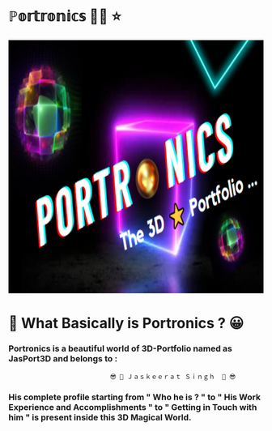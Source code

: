# ℙ𝕠𝕣𝕥𝕣𝕠𝕟𝕚𝕔𝕤 🎩🧊 ⭐

<p align="center">
    <img src="./Portronics.PNG" width="870px" height="500px">
</p>

# 🚩 What Basically is Portronics ? 😀
### Portronics is a beautiful world of 3D-Portfolio named as <strong> JasPort3D </strong> and belongs to :
                                😎 🎀 Ｊａｓｋｅｅｒａｔ Ｓｉｎｇｈ  🎀 😎
### His complete profile starting from " Who he is ? " to  " His Work Experience and Accomplishments " to " Getting in Touch with him " is present inside this 3D Magical World.
